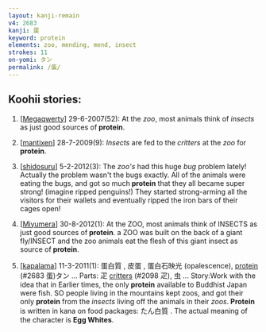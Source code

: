 ```yaml
---
layout: kanji-remain
v4: 2683
kanji: 蛋
keyword: protein
elements: zoo, mending, mend, insect
strokes: 11
on-yomi: タン
permalink: /蛋/
---
```


## Koohii stories: 

1) [<a href="http://kanji.koohii.com/profile/Megaqwerty">Megaqwerty</a>] 29-6-2007(52): At the <em>zoo</em>, most animals think of <em>insects</em> as just good sources of<strong> protein</strong>.

2) [<a href="http://kanji.koohii.com/profile/mantixen">mantixen</a>] 28-7-2009(9): <em>Insects</em> are fed to the <em>critters</em> at the <em>zoo</em> for<strong> protein</strong>.

3) [<a href="http://kanji.koohii.com/profile/shidosuru">shidosuru</a>] 5-2-2012(3): The <em>zoo&#039;s</em> had this huge <em>bug</em> problem lately! Actually the problem wasn&#039;t the bugs exactly. All of the animals were eating the bugs, and got so much<strong> protein</strong> that they all became super strong! (imagine ripped penguins!) They started strong-arming all the visitors for their wallets and eventually ripped the iron bars of their cages open!

4) [<a href="http://kanji.koohii.com/profile/Miyumera">Miyumera</a>] 30-8-2012(1): At the ZOO, most animals think of INSECTS as just good sources of<strong> protein</strong>. a ZOO was built on the back of a giant fly/INSECT and the zoo animals eat the flesh of this giant insect as source of<strong> protein</strong>.

5) [<a href="http://kanji.koohii.com/profile/kapalama">kapalama</a>] 11-3-2011(1): 蛋白質 , 皮蛋 , 蛋白石映光 (opalescence), <a href="../v4/2683.html">protein</a> (#2683 蛋)タン ... Parts: 疋 <a href="../v4/2098.html">critters</a> (#2098 疋), 虫 ... Story:Work with the idea that in Earlier times, the only<strong> protein</strong> available to Buddhist Japan were fish. SO people living in the mountains kept zoos, and got their only <strong>protein</strong> from the <em>insects</em> living off the animals in their <em>zoos</em>.<strong> Protein</strong> is written in kana on food packages: たん白質 . The actual meaning of the character is <strong>Egg Whites</strong>.

